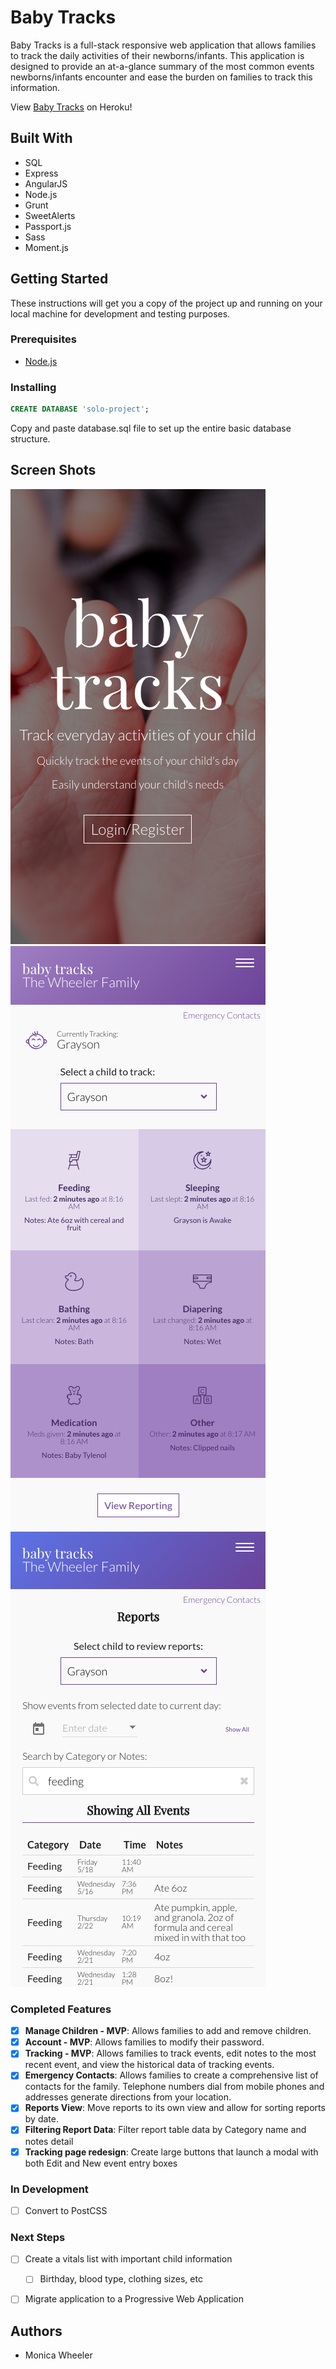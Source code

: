 # Baby Tracks

Baby Tracks is a full-stack responsive web application that allows families to track the daily activities of their newborns/infants. This application is designed to provide an at-a-glance summary of the most common events newborns/infants encounter and ease the burden on families to track this information.

View [Baby Tracks](https://baby-tracks.herokuapp.com) on Heroku!

## Built With

- SQL
- Express
- AngularJS
- Node.js
- Grunt
- SweetAlerts
- Passport.js
- Sass
- Moment.js

## Getting Started

These instructions will get you a copy of the project up and running on your local machine for development and testing purposes.

### Prerequisites

- [Node.js](https://nodejs.org/en/) 

### Installing

```sql
CREATE DATABASE 'solo-project';
```
Copy and paste database.sql file to set up the entire basic database structure.


## Screen Shots

![Landing Page Responsive](/documentation/landing-view.png)
![Tracking View Responsive](/documentation/tracking-view.png)
![Reports View Responsive](/documentation/reports-view.png)


### Completed Features

- [x] **Manage Children - MVP**: Allows families to add and remove children.
- [x] **Account - MVP**: Allows families to modify their password.
- [x] **Tracking - MVP**: Allows families to track events, edit notes to the most recent event, and view the historical data of tracking events.
- [X] **Emergency Contacts**: Allows families to create a comprehensive list of contacts for the family. Telephone numbers dial from mobile phones and addresses generate directions from your location. 
- [X] **Reports View**: Move reports to its own view and allow for sorting reports by date.
- [X] **Filtering Report Data**: Filter report table data by Category name and notes detail
- [X] **Tracking page redesign**: Create large buttons that launch a modal with both Edit and New event entry boxes

### In Development
- [ ] Convert to PostCSS

### Next Steps
- [ ] Create a vitals list with important child information
  - [ ] Birthday, blood type, clothing sizes, etc
- [ ] Migrate application to a Progressive Web Application


## Authors
* Monica Wheeler
